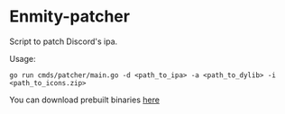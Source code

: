 # Enmity-patcher

Script to patch Discord's ipa.

Usage:

```shell
go run cmds/patcher/main.go -d <path_to_ipa> -a <path_to_dylib> -i <path_to_icons.zip>
```

You can download prebuilt binaries [here](https://github.com/enmity-mod/enmity-patcher/releases/latest)